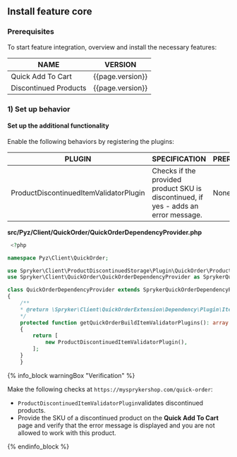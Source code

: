 

## Install feature core

### Prerequisites

To start feature integration, overview and install the necessary features:

| NAME | VERSION |
| --- | --- |
|Quick Add To Cart  | {{page.version}}  |
|Discontinued Products  | {{page.version}} |

### 1) Set up behavior

#### Set up the additional functionality

Enable the following behaviors by registering the plugins:

| PLUGIN | SPECIFICATION | PREREQUISITES | NAMESPACE |
| --- | --- | --- | --- |
| ProductDiscontinuedItemValidatorPlugin |Checks if the provided product SKU is discontinued, if yes - adds an error message.  | None | Spryker\Client\ProductDiscontinuedStorage\Plugin\QuickOrder |

**src/Pyz/Client/QuickOrder/QuickOrderDependencyProvider.php**

```php
 <?php

namespace Pyz\Client\QuickOrder;

use Spryker\Client\ProductDiscontinuedStorage\Plugin\QuickOrder\ProductDiscontinuedItemValidatorPlugin;
use Spryker\Client\QuickOrder\QuickOrderDependencyProvider as SprykerQuickOrderDependencyProvider;

class QuickOrderDependencyProvider extends SprykerQuickOrderDependencyProvider
{
	/**
	* @return \Spryker\Client\QuickOrderExtension\Dependency\Plugin\ItemValidatorPluginInterface[]
	*/
	protected function getQuickOrderBuildItemValidatorPlugins(): array
	{
		return [
			new ProductDiscontinuedItemValidatorPlugin(),
		];
	}
    }
```

{% info_block warningBox "Verification" %}

Make the following checks at `https://mysprykershop.com/quick-order`:
* `ProductDiscontinuedItemValidatorPlugin`validates discontinued products.
* Provide the SKU of a discontinued product on the **Quick Add To Cart** page and verify that the error message is displayed and you are not allowed to work with this product.

{% endinfo_block %}

